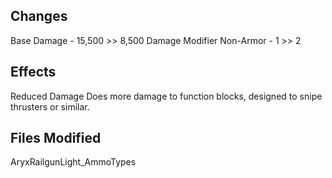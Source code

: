 ## Changes
Base Damage - 15,500 >> 8,500
Damage Modifier Non-Armor - 1 >> 2

## Effects
Reduced Damage
Does more damage to function blocks, designed to snipe thrusters or similar.

## Files Modified
AryxRailgunLight_AmmoTypes